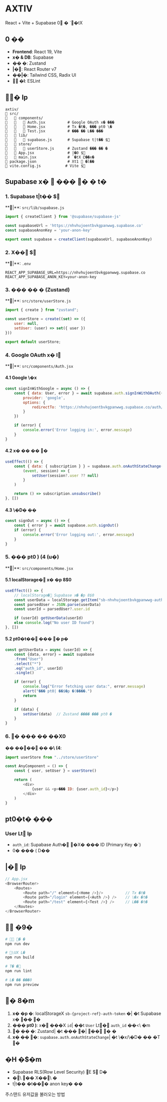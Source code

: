 # AXTIV

React + Vite + Supabase 0 � `� tX

## 0  ��

- **Frontend**: React 19, Vite
- **x� & DB**: Supabase
- **��  �**: Zustand
- **|�**: React Router v7
- **��|�**: Tailwind CSS, Radix UI
- ** �l**: ESLint

## \� lp

```
axtiv/
   src/
      components/
         Auth.jsx          # Google OAuth x� ���
         Home.jsx          # Tx �t�, ��� pt0 \�
         Test.jsx          # ��� �� L�� ���
      lib/
         supabase.js       # Supabase t|t�� $
      store/
         userStore.js      # Zustand ��� ��  �
      App.jsx               # |�0 $
      main.jsx              # `� tX Ը��x�
   package.json              # Xt1  �l��
   vite.config.js           # Vite $
```

## Supabase x�  ��� �  �  t�

### 1. Supabase t|t�� $

**|**: `src/lib/supabase.js`
```javascript
import { createClient } from '@supabase/supabase-js'

const supabaseUrl = 'https://nhvhujoentbvkgpanwwg.supabase.co'
const supabaseAnonKey = 'your-anon-key'

export const supabase = createClient(supabaseUrl, supabaseAnonKey)
```

### 2. X�� $

**|**: `.env`
```env
REACT_APP_SUPABASE_URL=https://nhvhujoentbvkgpanwwg.supabase.co
REACT_APP_SUPABASE_ANON_KEY=your-anon-key
```

### 3. ��� ��  � (Zustand)

**|**: `src/store/userStore.js`
```javascript
import { create } from "zustand";

const userStore = create((set) => ({
    user: null,
    setUser: (user) => set({ user })
}))

export default userStore;
```

### 4. Google OAuth x� l

**|**: `src/components/Auth.jsx`

#### 4.1 Google \�x
```javascript
const signInWithGoogle = async () => {
    const { data: User, error } = await supabase.auth.signInWithOAuth({
        provider: 'google',
        options: {
            redirectTo: 'https://nhvhujoentbvkgpanwwg.supabase.co/auth/v1/callback'
        }
    })

    if (error) {
        console.error('Error logging in:', error.message)
    }
}
```

#### 4.2 x� �� �� �
```javascript
useEffect(() => {
    const { data: { subscription } } = supabase.auth.onAuthStateChange(
        (event, session) => {
            setUser(session?.user ?? null)
        }
    )

    return () => subscription.unsubscribe()
}, [])
```

#### 4.3 \�D� ��
```javascript
const signOut = async () => {
    const { error } = await supabase.auth.signOut()
    if (error) {
        console.error('Error logging out:', error.message)
    }
}
```

### 5. ��� pt0 \) (4 (u�)

**|**: `src/components/Home.jsx`

#### 5.1 localStorage� x� �p  8$0
```javascript
useEffect(() => {
    // localStorage� Supabase x� �p  8$0
    const userData = localStorage.getItem("sb-nhvhujoentbvkgpanwwg-auth-token")
    const parsedUser = JSON.parse(userData)
    const userId = parsedUser?.user.id

    if (userId) getUserData(userId)
    else console.log("No user ID found")
}, [])
```

#### 5.2 pt0�t�� ��� � p�
```javascript
const getUserData = async (userId) => {
    const {data, error} = await supabase
    .from("User")
    .select("*")
    .eq("auth_id", userId)
    .single()

    if (error) {
        console.log("Error fetching user data:", error.message)
        alert("��� pt0| ��$�p �(����.")
        return
    }

    if (data) {
        setUser(data)  // Zustand ���� ��� pt0  �
    }
}
```

### 6. � ��� �� ��X0

**�� ���� ��  �\ (4**:
```javascript
import userStore from "../store/userStore"

const AnyComponent = () => {
    const { user, setUser } = userStore()

    return (
        <div>
            {user && <p>��� ID: {user.auth_id}</p>}
        </div>
    )
}
```

## pt0�t� ���

### User Lt lp
- `auth_id`: Supabase Auth� �X� ��� ID (Primary Key �`)
- 0� ���  ( D��

## |� lp

```javascript
// App.jsx
<BrowserRouter>
    <Routes>
        <Route path="/" element={<Home />}/>          // Tx �t�
        <Route path="/login" element={<Auth />} />    // \�x �t�
        <Route path="/test" element={<Test />} />     // L�� �t�
    </Routes>
</BrowserRouter>
```

##  �9�

```bash
#  � �
npm run dev

# \UX L�
npm run build

# T� �
npm run lint

# L� �� ���0
npm run preview
```

## � 8�m

1. **x� �p  �**: localStorageX `sb-{project-ref}-auth-token` �| �t Supabase x� �� �
2. **��� pt0 \)**: x� ���X `id`| ��t `User` Lt� `auth_id` ��<\ �m
3. **� ��  �**: Zustand| �t ��� �| �� �  �
4. **x� �� �**: `supabase.auth.onAuthStateChange`| �t \�x/\�D� �� �T �

## �H �$�m

- Supabase RLS(Row Level Security) E $ D�
- �\ �� X��\  �
- t|t�� �t��� anon key� ��


주스탠드 유저값을 불러오는 방법